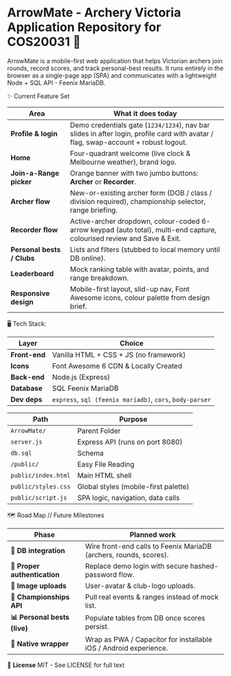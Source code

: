 # ArrowMate - Archery Victoria Application Repository for COS20031 🏹

ArrowMate is a mobile-first web application that helps Victorian archers join rounds, record scores, and track personal-best results.
It runs entirely in the browser as a single-page app (SPA) and communicates with a lightweight Node + SQL API - Feenix MariaDB.

✨ Current Feature Set

| Area | What it does today |
|------|-------------------|
| **Profile & login** | Demo credentials gate (`1234/1234`), nav bar slides in after login, profile card with avatar / flag, swap-account + robust logout. |
| **Home** | Four-quadrant welcome (live clock & Melbourne weather), brand logo. |
| **Join-a-Range picker** | Orange banner with two jumbo buttons: **Archer** or **Recorder**. |
| **Archer flow** | New-or-existing archer form (DOB / class / division required), championship selector, range briefing. |
| **Recorder flow** | Active-archer dropdown, colour-coded 6-arrow keypad (auto total), multi-end capture, colourised review and Save & Exit. |
| **Personal bests / Clubs** | Lists and filters (stubbed to local memory until DB online). |
| **Leaderboard** | Mock ranking table with avatar, points, and range breakdown. |
| **Responsive design** | Mobile-first layout, slid-up nav, Font Awesome icons, colour palette from design brief. |

🖥️ Tech Stack:

| Layer         | Choice                                      |
| ------------- | ------------------------------------------- |
| **Front-end** | Vanilla HTML + CSS + JS (no framework)      |
| **Icons**     | Font Awesome 6 CDN & Locally Created        |
| **Back-end**  | Node.js (Express)                           |
| **Database**  | SQL Feenix MariaDB                          |
| **Dev deps**  | `express`, `sql (feenix mariadb)`, `cors`, `body-parser` |

| Path                | Purpose                              |
| ------------------- | ------------------------------------ |
| `ArrowMate/`          | Parent Folder
| `server.js`         | Express API (runs on port 8080)      |
| `db.sql`            | Schema                               |
| `/public/`          | Easy File Reading                    |
| `public/index.html` | Main HTML shell                      |
| `public/styles.css` | Global styles (mobile-first palette) |
| `public/script.js`  | SPA logic, navigation, data calls    |

🗺️ Road Map // Future Milestones

| Phase | Planned work |
|-------|--------------|
| **🔗 DB integration** | Wire front-end calls to Feenix MariaDB (archers, rounds, scores). |
| **🔐 Proper authentication** | Replace demo login with secure hashed-password flow. |
| **📸 Image uploads** | User-avatar & club-logo uploads. |
| **📍 Championships API** | Pull real events & ranges instead of mock list. |
| **📊 Personal bests (live)** | Populate tables from DB once scores persist. |
| **📱 Native wrapper** | Wrap as PWA / Capacitor for installable iOS / Android experience. |

📜 **License**
MIT - See LICENSE for full text
